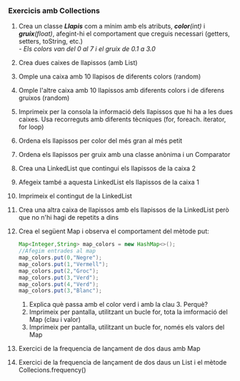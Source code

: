 ### Exercicis amb Collections

1. Crea un classe _**Llapis**_ com a mínim amb els atributs, _**color**(int)_ i _**gruix**(float)_, afegint-hi el comportament que creguis necessari (getters, setters, toString, etc.)  
_- Els colors van del 0 al 7 i el gruix de 0.1 a 3.0_  
2. Crea dues caixes de llapissos (amb List)  
3. Omple una caixa amb 10 llapisos de diferents colors (random)  
4. Omple l'altre caixa amb 10 llapissos amb diferents colors i de diferens gruixos (random)  
5. Imprimeix per la consola la informació dels llapissos que hi ha a les dues caixes. Usa recorreguts amb diferents tècniques (for, foreach. iterator, for loop)
6. Ordena els llapissos per color del més gran al més petit  
7. Ordena els llapissos per gruix amb una classe anònima i un Comparator  
8. Crea una LinkedList que contingui els llapissos de la caixa 2  
9. Afegeix també a aquesta LinkedList els llapissos de la caixa 1  
10. Imprimeix el contingut de la LinkedList  
11. Crea una altra caixa de llapissos amb els llapissos de la LinkedList però que no n'hi hagi de repetits a dins    
12. Crea el següent Map i observa el comportament del mètode put: 
    ``` java
    Map<Integer,String> map_colors = new HashMap<>();  
    //Afegim entrades al map
    map_colors.put(0,"Negre");
    map_colors.put(1,"Vermell");
    map_colors.put(2,"Groc");
    map_colors.put(3,"Verd");
    map_colors.put(4,"Verd");
    map_colors.put(3,"Blanc");
    ```
    1. Explica què passa amb el color verd i amb la clau 3. Perquè?  
    2. Imprimeix per pantalla, utilitzant un bucle for, tota la imformació del Map (clau i valor)  
    3. Imprimeix per pantalla, utilitzant un bucle for, només els valors del Map    

13. Exercici de la frequencia de lançament de dos daus amb Map
14. Exercici de la frequencia de lançament de dos daus un List i el mètode Collecions.frequency()
  
